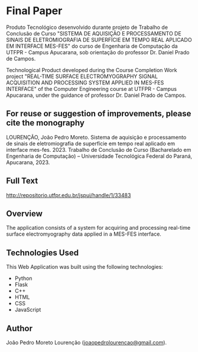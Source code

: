 # Final Paper

Produto Tecnológico desenvolvido durante projeto de Trabalho de Conclusão de Curso "SISTEMA DE AQUISIÇÃO E PROCESSAMENTO DE SINAIS DE ELETROMIOGRAFIA DE SUPERFÍCIE EM TEMPO REAL APLICADO EM INTERFACE MES-FES" do curso de Engenharia de Computação da UTFPR - Campus Apucarana, sob orientação do professor Dr. Daniel Prado de Campos. 

Technological Product developed during the Course Completion Work project "REAL-TIME SURFACE ELECTROMYOGRAPHY SIGNAL ACQUISITION AND PROCESSING SYSTEM APPLIED IN MES-FES INTERFACE" of the Computer Engineering course at UTFPR - Campus Apucarana, under the guidance of professor Dr. Daniel Prado de Campos.

## For reuse or suggestion of improvements, please cite the monography
LOURENÇÃO, João Pedro Moreto. Sistema de aquisição e processamento de sinais de eletromiografia de superfície em tempo real aplicado em interface mes-fes. 2023. Trabalho de Conclusão de Curso (Bacharelado em Engenharia de Computação) – Universidade Tecnológica Federal do Paraná, Apucarana, 2023.

## Full Text
http://repositorio.utfpr.edu.br/jspui/handle/1/33483

## Overview

The application consists of a system for acquiring and processing real-time surface electromyography data applied in a MES-FES interface.

## Technologies Used

This Web Application was built using the following technologies:

- Python
- Flask
- C++
- HTML
- CSS
- JavaScript

## Author

João Pedro Moreto Lourenção ([joaopedrolourencao@gmail.com](mailto:joaopedrolourencao@gmail.com)).
